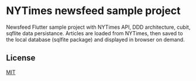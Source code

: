
# NYTimes newsfeed sample project

Newsfeed Flutter sample project with NYTimes API, DDD architecture, cubit, sqflite data persistance. Articles are loaded from NYTimes, then saved to the local database (sqlfite package) and displayed in browser on demand.

## License  
[MIT](https://choosealicense.com/licenses/mit/)
